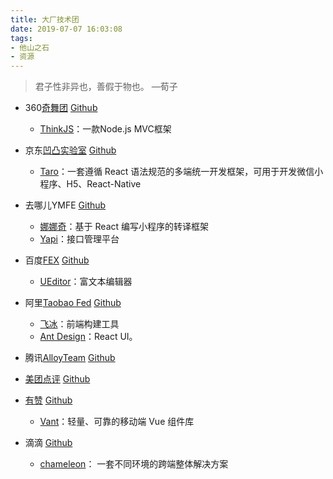 ```yaml
---
title: 大厂技术团
date: 2019-07-07 16:03:08
tags: 
- 他山之石
- 资源
---
```


> 君子性非异也，善假于物也。 —荀子

- 360[奇舞团](https://75team.com/) [Github](https://github.com/75team)
    - [ThinkJS](https://www.thinkjs.org/)：一款Node.js MVC框架

- 京东[凹凸实验室](https://aotu.io/about/) [Github](https://github.com/o2team)
  - [Taro](https://github.com/o2team)：一套遵循 React 语法规范的多端统一开发框架，可用于开发微信小程序、H5、React-Native

- 去哪儿YMFE [Github](https://github.com/ymfe)
  - [娜娜奇](https://rubylouvre.github.io/nanachi/)：基于 React 编写小程序的转译框架
  - [Yapi](https://github.com/YMFE/yapi)：接口管理平台

- 百度[FEX](http://fex.baidu.com/) [Github](https://github.com/fex-team/)
  - [UEditor](https://github.com/fex-team/ueditor/)：富文本编辑器

- 阿里[Taobao Fed](http://taobaofed.org/) [Github](https://github.com/alibaba)
  - [飞冰](https://alibaba.github.io/ice/)：前端构建工具
  - [Ant Design](https://ant.design)：React UI。

- 腾讯[AlloyTeam](http://www.alloyteam.com/) [Github](http://alloyteam.github.io/)

- [美团点评](https://tech.meituan.com/) [Github](https://github.com/Meituan-Dianping)

- [有赞](https://tech.youzan.com/) [Github](https://github.com/youzan)
  - [Vant](https://github.com/youzan/vant)：轻量、可靠的移动端 Vue 组件库

- 滴滴 [Github](https://github.com/didi)
  - [chameleon](https://github.com/didi/chameleon)： 一套不同环境的跨端整体解决方案